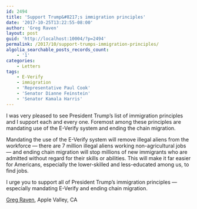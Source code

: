 ```yaml
---
id: 2494
title: 'Support Trump&#8217;s immigration principles'
date: '2017-10-25T13:22:55-08:00'
author: 'Greg Raven'
layout: post
guid: 'http://localhost:10004/?p=2494'
permalink: /2017/10/support-trumps-immigration-principles/
algolia_searchable_posts_records_count:
    - '1'
categories:
    - Letters
tags:
    - E-Verify
    - immigration
    - 'Representative Paul Cook'
    - 'Senator Dianne Feinstein'
    - 'Senator Kamala Harris'
---
```


I was very pleased to see President Trump’s list of immigration principles and I support each and every one. Foremost among these principles are mandating use of the E-Verify system and ending the chain migration.

Mandating the use of the E-Verify system will remove illegal aliens from the workforce — there are 7 million illegal aliens working non-agricultural jobs — and ending chain migration will stop millions of new immigrants who are admitted without regard for their skills or abilities. This will make it far easier for Americans, especially the lower-skilled and less-educated among us, to find jobs.

I urge you to support all of President Trump’s immigration principles — especially mandating E-Verify and ending chain migration.

[Greg Raven](https://www.gregraven.org/), Apple Valley, CA